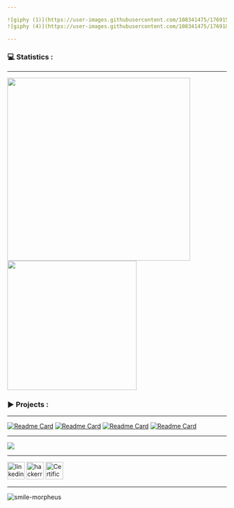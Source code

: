 ```yaml
---

![giphy (1)](https://user-images.githubusercontent.com/108341475/176915653-5f333f6f-063a-42e8-bf36-a6b2ada05cd7.gif)
![giphy (4)](https://user-images.githubusercontent.com/108341475/176918081-bd59fbbc-7e79-4ba7-9e18-9c41de880922.gif)

---
```


### :computer: Statistics :

---

<a href="https://github.com/Abraim01?tab=repositories">
 <img align="center", width = 420px src="https://github-readme-stats.vercel.app/api?username=Abraim01&line_height=40&show_icons=true&theme=tokyonight&hide_border=true">
</a>

<a href="https://github.com/Abraim01?tab=repositories">
  <img align="center", width = 297px src="https://github-readme-stats.vercel.app/api/top-langs/?username=Abraim01&&theme=tokyonight&hide_border=true"/>
</a>


### :arrow_forward: Projects :

---
[![Readme Card](https://github-readme-stats.vercel.app/api/pin/?username=Abraim01&repo=RealEstate&theme=tokyonight&hide_border=true)](https://github.com/Abraim01/RealEstate)
[![Readme Card](https://github-readme-stats.vercel.app/api/pin/?username=Abraim01&repo=Portfolio&theme=tokyonight&hide_border=true)](https://github.com/Abraim01/Portfolio)
[![Readme Card](https://github-readme-stats.vercel.app/api/pin/?username=Abraim01&repo=ui06&theme=tokyonight&hide_border=true)](https://github.com/Abraim01/ui06)
[![Readme Card](https://github-readme-stats.vercel.app/api/pin/?username=Abraim01&repo=lib-bahja&theme=tokyonight&hide_border=true)](https://github.com/Abraim01/lib-bahja)

---

<a href="https://github.com/abraim01"><img src="https://img.shields.io/github/followers/abraim01?label=Follow&style=social"></a>

---

[<img src='https://cdn.jsdelivr.net/npm/simple-icons@3.0.1/icons/linkedin.svg' alt='linkedin' height='40'>](https://www.linkedin.com/in/abraimmostapha/) [<img src='https://cdn.jsdelivr.net/npm/simple-icons@3.13.0/icons/hackerrank.svg' alt='hackerrank' height='40'>](https://www.hackerrank.com/Apex01_) [<img src='https://cdn.jsdelivr.net/npm/simple-icons@3.0.1/icons/twitter.svg' alt='Certificates' height='40'>](https://twitter.com/ab_ab_ab__01)

---

![smile-morpheus](https://user-images.githubusercontent.com/108341475/176916241-df6fbad0-c027-4033-9386-b4e629df1012.gif)
